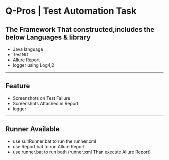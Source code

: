 # Q-Pros | Test Automation Task
## The Framework That constructed,includes the below Languages & library 
+ Java language
+ TestNG
+ Allure Report
+ logger using Log4j2

---
##  Feature 
+ Screenshots on Test Failure
+ Screenshots Attached in Report
+ logger 
---
##  Runner Available 
+ use suitRunner.bat to run the runner.xml  
+ use Report.bat to run Allure Report
+ use runner.bat to run both (runner.xml Than execute Allure Report)



